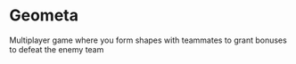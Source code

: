 # Geometa
Multiplayer game where you form shapes with teammates to grant bonuses to defeat the enemy team
